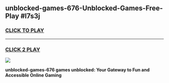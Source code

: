 
## unblocked-games-676-Unblocked-Games-Free-Play #l7s3j
<h3>
<a href="https://us.freeplayer.one?title=unblocked-games-676&ref=9M">CLICK TO PLAY</a></h3>
<hr>

<h3>
<a href="https://us.freeplayer.one?title=unblocked-games-676&ref=9M">CLICK 2 PLAY</a>
  
</h3>

<a href="https://us.freeplayer.one?title=unblocked-games-676&ref=9M"><img src="https://clearcache.store/games.png"></a>


**unblocked-games-676 games unblocked: Your Gateway to Fun and Accessible Online Gaming**
